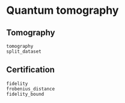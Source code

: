 # Quantum tomography 

## Tomography

```@docs
tomography
split_dataset
```

## Certification

```@docs
fidelity
frobenius_distance
fidelity_bound
```
